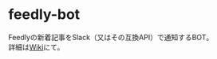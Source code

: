 # feedly-bot

Feedlyの新着記事をSlack（又はその互換API）で通知するBOT。  
詳細は[Wiki](https://github.com/pooza/feedly-bot/wiki)にて。

